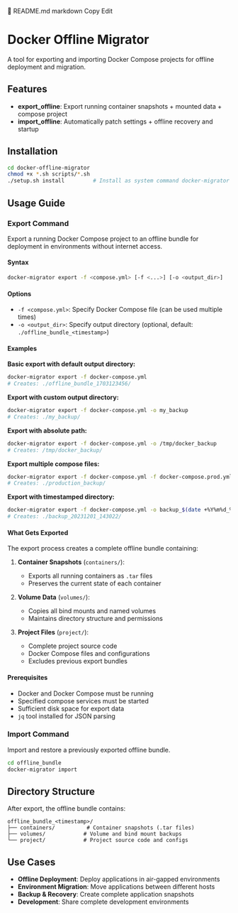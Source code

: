 📘 README.md
markdown
Copy
Edit
# Docker Offline Migrator

A tool for exporting and importing Docker Compose projects for offline deployment and migration.

## Features

- **export_offline**: Export running container snapshots + mounted data + compose project
- **import_offline**: Automatically patch settings + offline recovery and startup

## Installation

```bash
cd docker-offline-migrator
chmod +x *.sh scripts/*.sh
./setup.sh install         # Install as system command docker-migrator
```

## Usage Guide

### Export Command

Export a running Docker Compose project to an offline bundle for deployment in environments without internet access.

#### Syntax
```bash
docker-migrator export -f <compose.yml> [-f <...>] [-o <output_dir>]
```

#### Options
- `-f <compose.yml>`: Specify Docker Compose file (can be used multiple times)
- `-o <output_dir>`: Specify output directory (optional, default: `./offline_bundle_<timestamp>`)

#### Examples

**Basic export with default output directory:**
```bash
docker-migrator export -f docker-compose.yml
# Creates: ./offline_bundle_1703123456/
```

**Export with custom output directory:**
```bash
docker-migrator export -f docker-compose.yml -o my_backup
# Creates: ./my_backup/
```

**Export with absolute path:**
```bash
docker-migrator export -f docker-compose.yml -o /tmp/docker_backup
# Creates: /tmp/docker_backup/
```

**Export multiple compose files:**
```bash
docker-migrator export -f docker-compose.yml -f docker-compose.prod.yml -o production_backup
# Creates: ./production_backup/
```

**Export with timestamped directory:**
```bash
docker-migrator export -f docker-compose.yml -o backup_$(date +%Y%m%d_%H%M%S)
# Creates: ./backup_20231201_143022/
```

#### What Gets Exported

The export process creates a complete offline bundle containing:

1. **Container Snapshots** (`containers/`): 
   - Exports all running containers as `.tar` files
   - Preserves the current state of each container

2. **Volume Data** (`volumes/`):
   - Copies all bind mounts and named volumes
   - Maintains directory structure and permissions

3. **Project Files** (`project/`):
   - Complete project source code
   - Docker Compose files and configurations
   - Excludes previous export bundles

#### Prerequisites

- Docker and Docker Compose must be running
- Specified compose services must be started
- Sufficient disk space for export data
- `jq` tool installed for JSON parsing

### Import Command

Import and restore a previously exported offline bundle.

```bash
cd offline_bundle
docker-migrator import
```

## Directory Structure

After export, the offline bundle contains:
```
offline_bundle_<timestamp>/
├── containers/          # Container snapshots (.tar files)
├── volumes/            # Volume and bind mount backups
└── project/            # Project source code and configs
```

## Use Cases

- **Offline Deployment**: Deploy applications in air-gapped environments
- **Environment Migration**: Move applications between different hosts
- **Backup & Recovery**: Create complete application snapshots
- **Development**: Share complete development environments